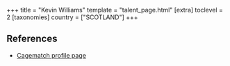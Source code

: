 +++
title = "Kevin Williams"
template = "talent_page.html"
[extra]
toclevel = 2
[taxonomies]
country = ["SCOTLAND"]
+++

## References

* [Cagematch profile page](https://www.cagematch.net/?id=2&nr=6639)

